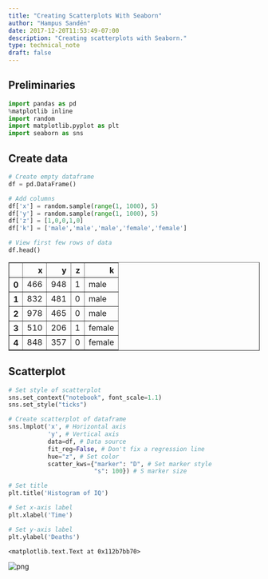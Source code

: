 ```yaml
---
title: "Creating Scatterplots With Seaborn"
author: "Hampus Sandén"
date: 2017-12-20T11:53:49-07:00
description: "Creating scatterplots with Seaborn."
type: technical_note
draft: false
---
```

## Preliminaries


```python
import pandas as pd
%matplotlib inline
import random
import matplotlib.pyplot as plt
import seaborn as sns
```

## Create data


```python
# Create empty dataframe
df = pd.DataFrame()

# Add columns
df['x'] = random.sample(range(1, 1000), 5)
df['y'] = random.sample(range(1, 1000), 5)
df['z'] = [1,0,0,1,0]
df['k'] = ['male','male','male','female','female']
```


```python
# View first few rows of data
df.head()
```




<div>
<style>
    .dataframe thead tr:only-child th {
        text-align: right;
    }

    .dataframe thead th {
        text-align: left;
    }

    .dataframe tbody tr th {
        vertical-align: top;
    }
</style>
<table border="1" class="dataframe">
  <thead>
    <tr style="text-align: right;">
      <th></th>
      <th>x</th>
      <th>y</th>
      <th>z</th>
      <th>k</th>
    </tr>
  </thead>
  <tbody>
    <tr>
      <th>0</th>
      <td>466</td>
      <td>948</td>
      <td>1</td>
      <td>male</td>
    </tr>
    <tr>
      <th>1</th>
      <td>832</td>
      <td>481</td>
      <td>0</td>
      <td>male</td>
    </tr>
    <tr>
      <th>2</th>
      <td>978</td>
      <td>465</td>
      <td>0</td>
      <td>male</td>
    </tr>
    <tr>
      <th>3</th>
      <td>510</td>
      <td>206</td>
      <td>1</td>
      <td>female</td>
    </tr>
    <tr>
      <th>4</th>
      <td>848</td>
      <td>357</td>
      <td>0</td>
      <td>female</td>
    </tr>
  </tbody>
</table>
</div>



## Scatterplot


```python
# Set style of scatterplot
sns.set_context("notebook", font_scale=1.1)
sns.set_style("ticks")

# Create scatterplot of dataframe
sns.lmplot('x', # Horizontal axis
           'y', # Vertical axis
           data=df, # Data source
           fit_reg=False, # Don't fix a regression line
           hue="z", # Set color
           scatter_kws={"marker": "D", # Set marker style
                        "s": 100}) # S marker size

# Set title
plt.title('Histogram of IQ')

# Set x-axis label
plt.xlabel('Time')

# Set y-axis label
plt.ylabel('Deaths')
```




    <matplotlib.text.Text at 0x112b7bb70>




![png](seaborn_scatterplot_7_1.png)

